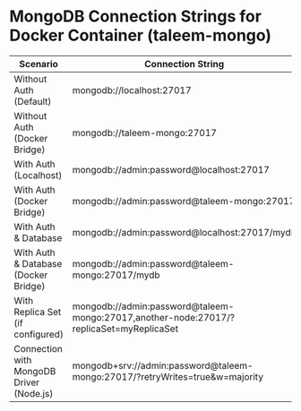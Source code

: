 
# MongoDB Connection Strings for Docker Container (taleem-mongo)

| Scenario                               | Connection String                                                   |
|----------------------------------------|--------------------------------------------------------------------|
| Without Auth (Default)                 | mongodb://localhost:27017                                         |
| Without Auth (Docker Bridge)           | mongodb://taleem-mongo:27017                                      |
| With Auth (Localhost)                  | mongodb://admin:password@localhost:27017                         |
| With Auth (Docker Bridge)              | mongodb://admin:password@taleem-mongo:27017                      |
| With Auth & Database                   | mongodb://admin:password@localhost:27017/mydb                    |
| With Auth & Database (Docker Bridge)   | mongodb://admin:password@taleem-mongo:27017/mydb                 |
| With Replica Set (if configured)       | mongodb://admin:password@taleem-mongo:27017,another-node:27017/?replicaSet=myReplicaSet |
| Connection with MongoDB Driver (Node.js) | mongodb+srv://admin:password@taleem-mongo:27017/?retryWrites=true&w=majority |
